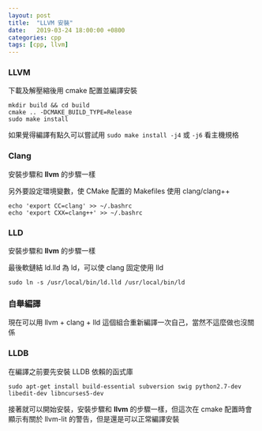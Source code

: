 ```yaml
---
layout: post
title:  "LLVM 安裝"
date:   2019-03-24 18:00:00 +0800
categories: cpp
tags: [cpp, llvm]
---
```


### LLVM

下載及解壓縮後用 cmake 配置並編譯安裝

    mkdir build && cd build
    cmake .. -DCMAKE_BUILD_TYPE=Release
    sudo make install

如果覺得編譯有點久可以嘗試用 `sudo make install -j4` 或 `-j6` 看主機規格

### Clang

安裝步驟和 **llvm** 的步驟一樣

另外要設定環境變數，使 CMake 配置的 Makefiles 使用 clang/clang++

    echo 'export CC=clang' >> ~/.bashrc
    echo 'export CXX=clang++' >> ~/.bashrc

### LLD

安裝步驟和 **llvm** 的步驟一樣

最後軟鏈結 ld.lld 為 ld，可以使 clang 固定使用 lld

    sudo ln -s /usr/local/bin/ld.lld /usr/local/bin/ld

### 自舉編譯

現在可以用 llvm + clang + lld 這個組合重新編譯一次自己，當然不這麼做也沒關係

### LLDB

在編譯之前要先安裝 LLDB 依賴的函式庫

    sudo apt-get install build-essential subversion swig python2.7-dev libedit-dev libncurses5-dev

接著就可以開始安裝，安裝步驟和 **llvm** 的步驟一樣，但這次在 cmake 配置時會顯示有關於 llvm-lit 的警告，但是還是可以正常編譯安裝